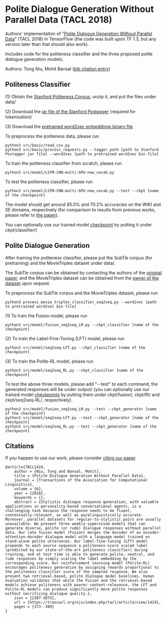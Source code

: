 # Polite Dialogue Generation Without Parallel Data (TACL 2018)

Authors' implementation of "[Polite Dialogue Generation Without Parallel Data](https://arxiv.org/abs/1805.03162)" (TACL 2018) in TensorFlow (the code was built upon TF 1.3, but any version later than that should also work).

Includes code for the politeness classifier and the three proposed polite dialogue generation models.

Authors: Tong Niu, Mohit Bansal ([bib citation entry](https://transacl.org/ojs/index.php/tacl/rt/captureCite/1424/310/BibtexCitationPlugin))

## Politeness Classifier

(1) Obtain the [Stanford Politeness Corpus](http://www.cs.cornell.edu/~cristian/Politeness_files/Stanford_politeness_corpus.zip), unzip it, and put the files under data/

(2) Download the [jar file of the Stanford Postagger](https://nlp.stanford.edu/software/tagger.shtml) (required for tokenization)

(3) Download the [pretrained word2vec embeddings binary file](https://drive.google.com/uc?export=download&confirm=wa0J&id=0B7XkCwpI5KDYNlNUTTlSS21pQmM)

To preprocess the politeness data, please run
```
python3 src/basic/read_csv.py
python3 src/basic/process_requests.py --tagger_path [path to Stanford Postagger jar file] --word2vec [path to pretrained word2vec bin file]
```

To train the politeness classifier from scratch, please run
```
python3 src/model/LSTM-CNN-multi-GPU-new_vocab.py
```

To test the politeness classifier, please run
```
python3 src/model/LSTM-CNN-multi-GPU-new_vocab.py --test --ckpt [name of the checkpoint]
```
The model should get around 85.0% and 70.2% accuracies on the WIKI and SE domains, respectively (for comparison to results from previous works, please refer to [the paper](https://arxiv.org/abs/1805.03162)). 

You can optionally use our trained model [checkpoint](https://drive.google.com/open?id=1593PqiZFk8O1p7095D-8E6KDvxx6j1qQ) by putting it under ckpt/classifier/)

## Polite Dialogue Generation
After training the politeness classifier, please put the SubTle corpus (for pretraining) and the MovieTriples dataset under data/.

The SubTle corpus can be obtained by contacting the authors of the [original paper](http://www.inesc-id.pt/publications/10062/pdf), 
and the MovieTriples dataset can be obtained from the [owner of the dataset](https://github.com/julianser) upon request.

To preprocess the SubTle corpus and the MovieTriples dataset, please run
```
python3 process_movie_triples_classifier_seq2seq.py --word2vec [path to pretrained word2vec bin file]
```

(1) To train the Fusion model, please run
```
python3 src/model/fusion_seq2seq_LM.py --ckpt_classifier [name of the checkpoint]
```
(2) To train the Label-Fine-Tuning (LFT) model, please run
```
python3 src/model/seq2seq-LFT.py --ckpt_classifier [name of the checkpoint]
```
(3) To train the Polite-RL model, please run
```
python3 src/model/seq2seq_RL.py --ckpt_classifier [name of the checkpoint]
```

To test the above three models, please add "--test" to each command, the generated responses will be under output/ (you can optionally use our trained model [checkpoints](https://drive.google.com/open?id=1593PqiZFk8O1p7095D-8E6KDvxx6j1qQ) by putting them under ckpt/fusion/, ckpt/lft/ and ckpt/seq2seq-RL/, respectively).
```
python3 src/model/fusion_seq2seq_LM.py --test --ckpt_generator [name of the checkpoint]
python3 src/model/seq2seq-LFT.py --test --ckpt_generator [name of the checkpoint]
python3 src/model/seq2seq_RL.py --test --ckpt_generator [name of the checkpoint]
```

## Citations

If you happen to use our work, please consider [citing our paper](https://transacl.org/ojs/index.php/tacl/rt/captureCite/1424/310/BibtexCitationPlugin).
```
@article{TACL1424,
	author = {Niu, Tong and Bansal, Mohit},
	title = {Polite Dialogue Generation Without Parallel Data},
	journal = {Transactions of the Association for Computational Linguistics},
	volume = {6},
	year = {2018},
	keywords = {},
	abstract = {Stylistic dialogue response generation, with valuable applications in personality-based conversational agents, is a challenging task because the response needs to be fluent, contextually-relevant, as well as paralinguistically accurate. Moreover, parallel datasets for regular-to-stylistic pairs are usually unavailable. We present three weakly-supervised models that can generate diverse, polite (or rude) dialogue responses without parallel data. Our late fusion model (Fusion) merges the decoder of an encoder-attention-decoder dialogue model with a language model trained on stand-alone polite utterances. Our label-fine-tuning (LFT) model prepends to each source sequence a politeness-score scaled label (predicted by our state-of-the-art politeness classifier) during training, and at test time is able to generate polite, neutral, and rude responses by simply scaling the label embedding by the corresponding score. Our reinforcement learning model (Polite-RL) encourages politeness generation by assigning rewards proportional to the politeness classifier score of the sampled response. We also present two retrieval-based, polite dialogue model baselines. Human evaluation validates that while the Fusion and the retrieval-based models achieve politeness with poorer context-relevance, the LFT and Polite-RL models can produce significantly more polite responses without sacrificing dialogue quality.},
	issn = {2307-387X},
	url = {https://transacl.org/ojs/index.php/tacl/article/view/1424},
	pages = {373--389}
}
```
